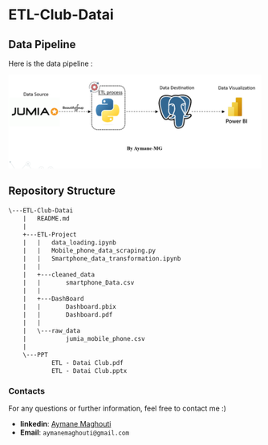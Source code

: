 # ETL-Club-Datai


## Data Pipeline
Here is the data pipeline :

![mobile_Data_pipeline](images/data_pipeline.png)


## Repository Structure

```batch
\---ETL-Club-Datai
    |   README.md
    |
    +---ETL-Project
    |   |   data_loading.ipynb
    |   |   Mobile_phone_data_scraping.py
    |   |   Smartphone_data_transformation.ipynb
    |   |
    |   +---cleaned_data
    |   |       smartphone_Data.csv
    |   |
    |   +---DashBoard
    |   |       Dashboard.pbix
    |   |       Dashboard.pdf
    |   |
    |   \---raw_data
    |           jumia_mobile_phone.csv
    |
    \---PPT
            ETL - Datai Club.pdf
            ETL - Datai Club.pptx
```


### Contacts
For any questions or further information, feel free to contact me :)

- **linkedin**: <a href="https://www.linkedin.com/in/aymane-maghouti/" target="_blank">Aymane Maghouti</a><br>
- **Email**: `aymanemaghouti@gmail.com`
